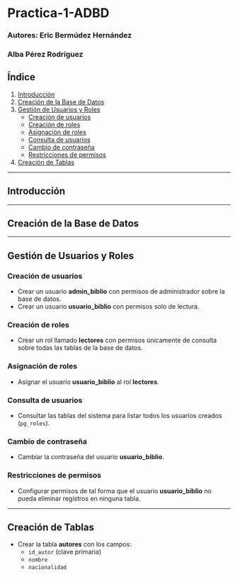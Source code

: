 # Practica-1-ADBD
### Autores: Eric Bermúdez Hernández
###          Alba Pérez Rodríguez


## Índice
1. [Introducción](#introducción)  
2. [Creación de la Base de Datos](#creación-de-la-base-de-datos)  
3. [Gestión de Usuarios y Roles](#gestión-de-usuarios-y-roles)  
   - [Creación de usuarios](#creación-de-usuarios)  
   - [Creación de roles](#creación-de-roles)  
   - [Asignación de roles](#asignación-de-roles)  
   - [Consulta de usuarios](#consulta-de-usuarios)  
   - [Cambio de contraseña](#cambio-de-contraseña)  
   - [Restricciones de permisos](#restricciones-de-permisos)  
4. [Creación de Tablas](#creación-de-tablas)  

---

## Introducción


---


## Creación de la Base de Datos



---


## Gestión de Usuarios y Roles

### Creación de usuarios
- Crear un usuario **admin_biblio** con permisos de administrador sobre la base de datos.  
- Crear un usuario **usuario_biblio** con permisos solo de lectura.  

### Creación de roles
- Crear un rol llamado **lectores** con permisos únicamente de consulta sobre todas las tablas de la base de datos.  

### Asignación de roles
- Asignar el usuario **usuario_biblio** al rol **lectores**.  

### Consulta de usuarios
- Consultar las tablas del sistema para listar todos los usuarios creados (`pg_roles`).  

### Cambio de contraseña
- Cambiar la contraseña del usuario **usuario_biblio**.  

### Restricciones de permisos
- Configurar permisos de tal forma que el usuario **usuario_biblio** no pueda eliminar registros en ninguna tabla.  

---

## Creación de Tablas
- Crear la tabla **autores** con los campos:  
  - `id_autor` (clave primaria)  
  - `nombre`  
  - `nacionalidad`  



